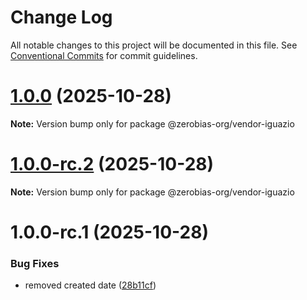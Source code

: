 # Change Log

All notable changes to this project will be documented in this file.
See [Conventional Commits](https://conventionalcommits.org) for commit guidelines.

# [1.0.0](https://github.com/zerobias-org/vendor/compare/@zerobias-org/vendor-iguazio@1.0.0-rc.2...@zerobias-org/vendor-iguazio@1.0.0) (2025-10-28)

**Note:** Version bump only for package @zerobias-org/vendor-iguazio





# [1.0.0-rc.2](https://github.com/zerobias-org/vendor/compare/@zerobias-org/vendor-iguazio@1.0.0-rc.1...@zerobias-org/vendor-iguazio@1.0.0-rc.2) (2025-10-28)

**Note:** Version bump only for package @zerobias-org/vendor-iguazio





# 1.0.0-rc.1 (2025-10-28)


### Bug Fixes

* removed created date ([28b11cf](https://github.com/zerobias-org/vendor/commit/28b11cf2563e9cdadd4b1dc83edd60d2fcd01df0))
